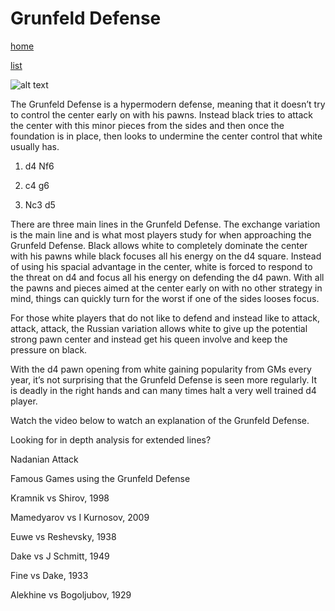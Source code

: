 # Grunfeld Defense

[home](/zaliczeniowe1awww/)

[list](/zaliczeniowe1awww/list)

![alt text](https://www.thechesswebsite.com/wp-content/uploads/2012/07/grunfeld.jpg "Grunfeld Defense")


The Grunfeld Defense is a hypermodern defense, meaning that it doesn’t try to control the center early on with his pawns. Instead black tries to attack the center with this minor pieces from the sides and then once the foundation is in place, then looks to undermine the center control that white usually has.

1. d4 Nf6

2. c4 g6

3. Nc3 d5

There are three main lines in the Grunfeld Defense. The exchange variation is the main line and is what most players study for when approaching the Grunfeld Defense. Black allows white to completely dominate the center with his pawns while black focuses all his energy on the d4 square. Instead of using his spacial advantage in the center, white is forced to respond to the threat on d4 and focus all his energy on defending the d4 pawn. With all the pawns and pieces aimed at the center early on with no other strategy in mind, things can quickly turn for the worst if one of the sides looses focus.

For those white players that do not like to defend and instead like to attack, attack, attack, the Russian variation allows white to give up the potential strong pawn center and instead get his queen involve and keep the pressure on black.

With the d4 pawn opening from white gaining popularity from GMs every year, it’s not surprising that the Grunfeld Defense is seen more regularly. It is deadly in the right hands and can many times halt a very well trained d4 player.

Watch the video below to watch an explanation of the Grunfeld Defense.









Looking for in depth analysis for extended lines?

















Nadanian Attack









Famous Games using the Grunfeld Defense

Kramnik vs Shirov, 1998

Mamedyarov vs I Kurnosov, 2009

Euwe vs Reshevsky, 1938

Dake vs J Schmitt, 1949

Fine vs Dake, 1933

Alekhine vs Bogoljubov, 1929

